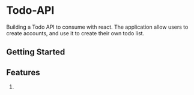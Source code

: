 # Todo-API

Building a Todo API to consume with react. The application allow users to create accounts, and use it to create their own todo list.

## Getting Started

## Features

1.
